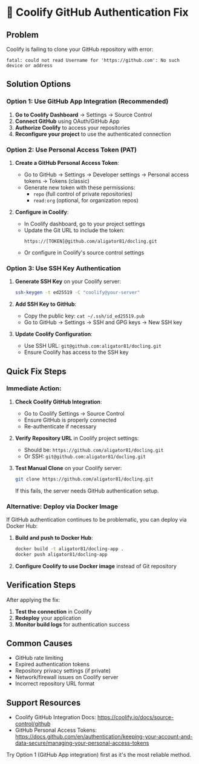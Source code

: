 # 🔧 Coolify GitHub Authentication Fix

## Problem
Coolify is failing to clone your GitHub repository with error:
```
fatal: could not read Username for 'https://github.com': No such device or address
```

## Solution Options

### Option 1: Use GitHub App Integration (Recommended)

1. **Go to Coolify Dashboard** → Settings → Source Control
2. **Connect GitHub** using OAuth/GitHub App
3. **Authorize Coolify** to access your repositories
4. **Reconfigure your project** to use the authenticated connection

### Option 2: Use Personal Access Token (PAT)

1. **Create a GitHub Personal Access Token**:
   - Go to GitHub → Settings → Developer settings → Personal access tokens → Tokens (classic)
   - Generate new token with these permissions:
     - `repo` (full control of private repositories)
     - `read:org` (optional, for organization repos)

2. **Configure in Coolify**:
   - In Coolify dashboard, go to your project settings
   - Update the Git URL to include the token:
     ```
     https://[TOKEN]@github.com/aligator81/docling.git
     ```
   - Or configure in Coolify's source control settings

### Option 3: Use SSH Key Authentication

1. **Generate SSH Key** on your Coolify server:
   ```bash
   ssh-keygen -t ed25519 -C "coolify@your-server"
   ```

2. **Add SSH Key to GitHub**:
   - Copy the public key: `cat ~/.ssh/id_ed25519.pub`
   - Go to GitHub → Settings → SSH and GPG keys → New SSH key

3. **Update Coolify Configuration**:
   - Use SSH URL: `git@github.com:aligator81/docling.git`
   - Ensure Coolify has access to the SSH key

## Quick Fix Steps

### Immediate Action:
1. **Check Coolify GitHub Integration**:
   - Go to Coolify Settings → Source Control
   - Ensure GitHub is properly connected
   - Re-authenticate if necessary

2. **Verify Repository URL** in Coolify project settings:
   - Should be: `https://github.com/aligator81/docling.git`
   - Or SSH: `git@github.com:aligator81/docling.git`

3. **Test Manual Clone** on your Coolify server:
   ```bash
   git clone https://github.com/aligator81/docling.git
   ```
   If this fails, the server needs GitHub authentication setup.

### Alternative: Deploy via Docker Image

If GitHub authentication continues to be problematic, you can deploy via Docker Hub:

1. **Build and push to Docker Hub**:
   ```bash
   docker build -t aligator81/docling-app .
   docker push aligator81/docling-app
   ```

2. **Configure Coolify to use Docker image** instead of Git repository

## Verification Steps

After applying the fix:

1. **Test the connection** in Coolify
2. **Redeploy** your application
3. **Monitor build logs** for authentication success

## Common Causes

- GitHub rate limiting
- Expired authentication tokens
- Repository privacy settings (if private)
- Network/firewall issues on Coolify server
- Incorrect repository URL format

## Support Resources

- Coolify GitHub Integration Docs: https://coolify.io/docs/source-control/github
- GitHub Personal Access Tokens: https://docs.github.com/en/authentication/keeping-your-account-and-data-secure/managing-your-personal-access-tokens

Try Option 1 (GitHub App integration) first as it's the most reliable method.